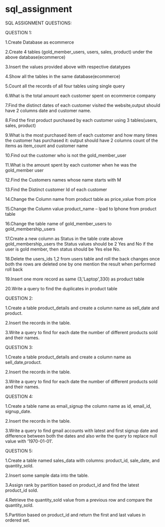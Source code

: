 # sql_assignment
SQL ASSIGNMENT QUESTIONS:

QUESTION 1:

1.Create Database as ecommerce

2.Create 4 tables (gold_member_users, users, sales, product) under the above database(ecommerce)

3.Insert the values provided above with respective datatypes

4.Show all the tables in the same database(ecommerce)

5.Count all the records of all four tables using single query

6.What is the total amount each customer spent on ecommerce company

7.Find the distinct dates of each customer visited the website,output should have 2 columns date and customer name.

8.Find the first product purchased by each customer using 3 tables(users, sales, product)

9.What is the most purchased item of each customer and how many times the customer has purchased it: output should have 2 columns count of the items as item_count and customer name

10.Find out the customer who is not the gold_member_user

11.What is the amount spent by each customer when he was the gold_member user

12.Find the Customers names whose name starts with M

13.Find the Distinct customer Id of each customer

14.Change the Column name from product table as price_value from price

15.Change the Column value product_name – Ipad to Iphone from product table

16.Change the table name of gold_member_users to gold_membership_users

17.Create a new column as Status in the table crate above gold_membership_users the Status values should be 2 Yes and No if the user is gold member, then status should be Yes else No.

18.Delete the users_ids 1,2 from users table and roll the back changes once both the rows are deleted one by one mention the result when performed roll back

19.Insert one more record as same (3,'Laptop',330) as product table

20.Write a query to find the duplicates in product table

QUESTION 2:

1.Create a table product_details and create a column name as sell_date and product.

2.Insert the records in the table.

3.Write a query to find for each date the number of different products sold and their names.

QUESTION 3:

1.Create a table product_details and create a column name as sell_date,product.

2.Insert the records in the table.

3.Write a query to find for each date the number of different products sold and their names.

QUESTION 4:

1.Create a table name as email_signup the column name as id, email_id, signup_date.

2.Insert the records in the table.

3.Write a query to find gmail accounts with latest and first signup date and difference between both the dates and also write the query to replace null value with ‘1970-01-01’.

QUESTION 5:

1.Create a table named sales_data with columns: product_id, sale_date, and quantity_sold.

2.Insert some sample data into the table.

3.Assign rank by partition based on product_id and find the latest product_id sold.

4.Retrieve the quantity_sold value from a previous row and compare the quantity_sold.

5.Partition based on product_id and return the first and last values in ordered set.

